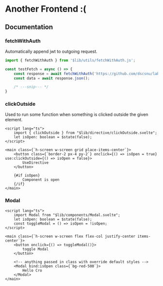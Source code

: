 # Another Frontend :(

## Documentation

### fetchWithAuth
Automatically append jwt to outgoing request.
```ts
import { fetchWithAuth } from '$lib/utils/fetchWithAuth.js';

const testFetch = async () => {
    const response = await fetchWithAuth('https://github.com/dscsnu/labyrinth-2025');
    const data = await response.json();

    /* ---snip--- */
}
```


### clickOutside
Used to run some function when something is clicked outside the given element.
```svelte
<script lang="ts">
    import { clickOutside } from "$lib/directive/clickOutside.svelte";
    let isOpen: boolean = $state(false);
</script>

<main class={`h-screen w-screen grid place-items-center`}>
    <button class={`border-2 px-4 py-2`} onclick={() => isOpen = true} use:clickOutside={() => isOpen = false}>
        UseDirective
    </button>

    {#if isOpen}
        Component is open
    {/if}
</main>
```

### Modal
```svelte
<script lang="ts">
    import Modal from "$lib/components/Modal.svelte";
    let isOpen: boolean = $state(false);
    const toggleModal = () => isOpen = !isOpen;
</script>

<main class={`h-screen w-screen flex flex-col justify-center items-center`}>
    <button onclick={() => toggleModal()}>
        toggle Modal
    </button>

    <!-- anything passed in class with override default styles -->
    <Modal bind:isOpen class={`bg-red-500`}>
        Hello Cro
    </Modal>
</main>
```
